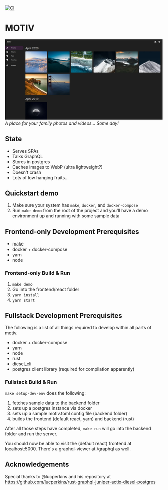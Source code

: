 [![CI](https://github.com/Alekzanther/motiv/actions/workflows/rust.yml/badge.svg)](https://github.com/Alekzanther/motiv/actions/workflows/rust.yml)

# MOTIV
![Timeline screenshot](./screenshots/timeline.webp)
_A place for your family photos and videos... Some day!_

## State 
- Serves SPAs
- Talks GraphQL
- Stores in postgres
- Caches images to WebP (ultra lightweight?)
- Doesn't crash
- Lots of low hanging fruits...

## Quickstart demo 
1. Make sure your system has `make`, `docker`, and `docker-compose`
1. Run `make demo` from the root of the project and you'll have a demo environment up and running with some sample data

## Frontend-only Development Prerequisites
- make
- docker + docker-compose
- yarn
- node

### Frontend-only Build & Run 
1. `make demo`
1. Go into the frontend/react folder
1. `yarn install`
1. `yarn start`

## Fullstack Development Prerequisites
The following is a list of all things required to develop within all parts of motiv.
 - docker + docker-compose
 - yarn
 - node
 - rust
 - diesel_cli
 - postgres client library (required for compilation apparently)

### Fullstack Build & Run 
`make setup-dev-env` does the following:
1. fetches sample data to the backend folder
1. sets up a postgres instance via docker
1. sets up a sample motiv.toml config file (backend folder)
1. builds the frontend (default react, yarn) and backend (rust)

After all those steps have completed, `make run` will go into the backend folder and run the server. 

You should now be able to visit the (default react) frontend at localhost:5000. There's a graphql-viewer at /graphql as well. 

## Acknowledgements
Special thanks to @lucperkins and his repository at https://github.com/lucperkins/rust-graphql-juniper-actix-diesel-postgres 

